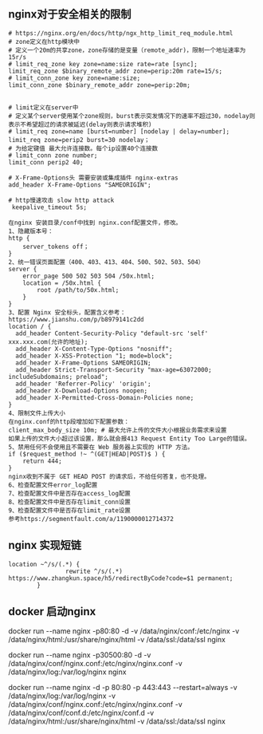 ## nginx对于安全相关的限制

```
# https://nginx.org/en/docs/http/ngx_http_limit_req_module.html
# zone定义在http模块中
# 定义一个20m的共享zone，zone存储的是变量（remote_addr)，限制一个地址速率为15r/s
# limit_req_zone key zone=name:size rate=rate [sync];
limit_req_zone $binary_remote_addr zone=perip:20m rate=15/s;
# limit_conn_zone key zone=name:size;
limit_conn_zone $binary_remote_addr zone=perip:20m;


# limit定义在server中
# 定义某个server使用某个zone规则，burst表示突发情况下的速率不超过30，nodelay则表示不希望超过的请求被延迟(delay则表示请求堆积)
# limit_req zone=name [burst=number] [nodelay | delay=number];
limit_req zone=perip2 burst=30 nodelay；
# 为给定键值 最大允许连接数。每个ip设置40个连接数
# limit_conn zone number;
limit_conn perip2 40;

# X-Frame-Options头 需要安装或集成插件 nginx-extras
add_header X-Frame-Options "SAMEORIGIN"; 

# http慢速攻击 slow http attack
 keepalive_timeout 5s;
```


```
在nginx 安装目录/conf中找到 nginx.conf配置文件，修改。
1、隐藏版本号：
http { 
    server_tokens off；
}
2、统一错误页面配置（400、403、413、404、500、502、503、504）
server {
    error_page 500 502 503 504 /50x.html;
    location = /50x.html {
        root /path/to/50x.html;
    }
}
3、配置 Nginx 安全标头，配置含义参考：https://www.jianshu.com/p/b8979141c2dd
location / {
  add_header Content-Security-Policy "default-src 'self' xxx.xxx.com(允许的地址);
  add_header X-Content-Type-Options "nosniff";
  add_header X-XSS-Protection "1; mode=block";
  add_header X-Frame-Options SAMEORIGIN;
  add_header Strict-Transport-Security "max-age=63072000; includeSubdomains; preload";
  add_header 'Referrer-Policy' 'origin'; 
  add_header X-Download-Options noopen;
  add_header X-Permitted-Cross-Domain-Policies none;
}
4、限制文件上传大小
在nginx.conf的http段增加如下配置参数：
client_max_body_size 10m; # 最大允许上传的文件大小根据业务需求来设置
如果上传的文件大小超过该设置，那么就会报413 Request Entity Too Large的错误。
5、禁用任何不会使用且不需要在 Web 服务器上实现的 HTTP 方法。
if ($request_method !~ ^(GET|HEAD|POST)$ ) {
    return 444; 
}
nginx收到不属于 GET HEAD POST 的请求后，不给任何答复，也不处理。
6、检查配置文件error_log配置
7、检查配置文件中是否存在access_log配置
8、检查配置文件中是否存在limit_conn设置
9、检查配置文件中是否存在limit_rate设置
参考https://segmentfault.com/a/1190000012714372
```

## nginx 实现短链

```
location ~^/s/(.*) {
                rewrite ^/s/(.*) https://www.zhangkun.space/h5/redirectByCode?code=$1 permanent;
        }
```

## docker 启动nginx

docker run --name nginx -p80:80 -d -v /data/nginx/conf:/etc/nginx -v /data/nginx/html:/usr/share/nginx/html -v
/data/ssl:/data/ssl nginx

docker run --name nginx -p30500:80 -d -v /data/nginx/conf/nginx.conf:/etc/nginx/nginx.conf -v /data/nginx/log:/var/log/nginx nginx


docker run --name nginx -d -p 80:80 -p 443:443 --restart=always -v /data/nginx/log:/var/log/nginx -v /data/nginx/conf/nginx.conf:/etc/nginx/nginx.conf -v /data/nginx/conf/conf.d:/etc/nginx/conf.d -v /data/nginx/html:/usr/share/nginx/html -v /data/ssl:/data/ssl nginx
